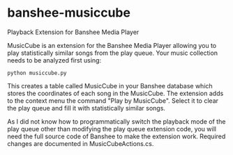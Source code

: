 # banshee-musiccube
Playback Extension for Banshee Media Player

MusicCube is an extension for the Banshee Media Player allowing you to play statistically similar songs from the play queue. Your music collection needs to be analyzed first using:

	python musiccube.py

This creates a table called MusicCube in your Banshee database which stores the coordinates of each song in the MusicCube. The extension adds to the context menu the command "Play by MusicCube". Select it to clear the play queue and fill it with statistically similar songs.

As I did not know how to programmatically switch the playback mode of the play queue other than modifying the play queue extension code, you will need the full source code of Banshee to make the extension work. Required changes are documented in MusicCubeActions.cs.
